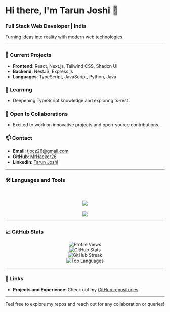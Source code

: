 # Hi there, I'm Tarun Joshi 👋

### Full Stack Web Developer | India

Turning ideas into reality with modern web technologies.

---

### 🚀 Current Projects
- **Frontend**: React, Next.js, Tailwind CSS, Shadcn UI
- **Backend**: NestJS, Express.js
- **Languages**: TypeScript, JavaScript, Python, Java

### 🌱 Learning
- Deepening TypeScript knowledge and exploring ts-rest.

### 🤝 Open to Collaborations
- Excited to work on innovative projects and open-source contributions.

### 📫 Contact
- **Email**: tjocz26@gmail.com
- **GitHub**: [MrHacker26](https://github.com/MrHacker26)
- **LinkedIn**: [Tarun Joshi](https://www.linkedin.com/in/tarun-joshi)

---

### 🛠️ Languages and Tools
<p align="center">
  <div align="center">
    <br></br>
    <img src="https://skillicons.dev/icons?i=typescript,react,tailwind,express,nest,next,nodejs,mongodb,npm,pnpm,vscode"/>
    <br></br>
    <img src="https://skillicons.dev/icons?i=neovim,linux,bash,git,docker,kubernetes,gcp"/>
  </div>
</p>

---

### 📈 GitHub Stats
<p align="center">
  <img src="https://komarev.com/ghpvc/?username=mrhacker26&label=Profile%20views&color=0e75b6&style=flat" alt="Profile Views" />
  <br/>
  <img src="https://github-readme-stats.vercel.app/api?username=mrhacker26&show_icons=true&theme=radical" alt="GitHub Stats" />
  <br/>
  <img src="https://github-readme-streak-stats.herokuapp.com/?user=mrhacker26&theme=radical" alt="GitHub Streak" />
  <br/>
  <img src="https://github-readme-stats.vercel.app/api/top-langs/?username=mrhacker26&layout=compact&theme=radical" alt="Top Languages" />
</p>

---

### 🔗 Links
- **Projects and Experience**: Check out my [GitHub repositories](https://github.com/MrHacker26).

---

Feel free to explore my repos and reach out for any collaboration or queries!
